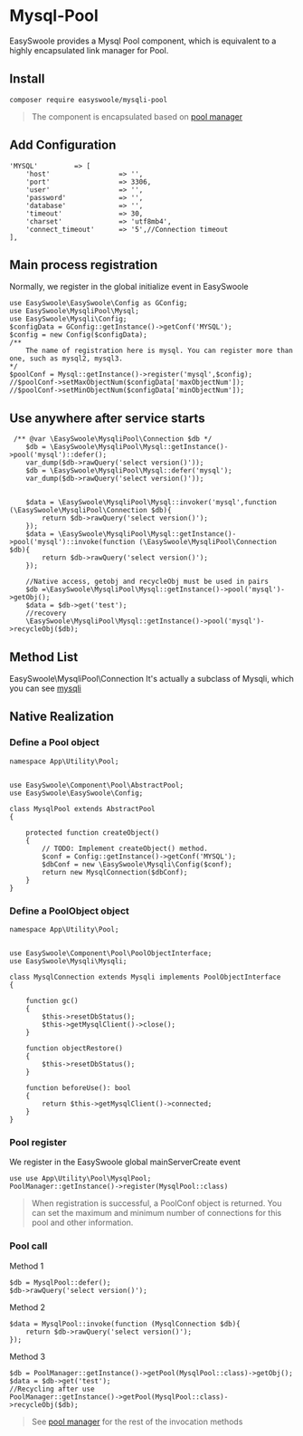 # Mysql-Pool
EasySwoole provides a Mysql Pool component, which is equivalent to a highly encapsulated link manager for Pool.
## Install
```
composer require easyswoole/mysqli-pool
```

> The component is encapsulated based on [pool manager](../Components/Component/pool.md)

## Add Configuration
```
'MYSQL'         => [
    'host'                 => '',
    'port'                 => 3306,
    'user'                 => '',
    'password'             => '',
    'database'             => '',
    'timeout'              => 30,
    'charset'              => 'utf8mb4',
    'connect_timeout'      => '5',//Connection timeout
],
```

## Main process registration
Normally, we register in the global initialize event in EasySwoole
```
use EasySwoole\EasySwoole\Config as GConfig;
use EasySwoole\MysqliPool\Mysql;
use EasySwoole\Mysqli\Config;
$configData = GConfig::getInstance()->getConf('MYSQL');
$config = new Config($configData);
/**
    The name of registration here is mysql. You can register more than one, such as mysql2, mysql3.
*/
$poolConf = Mysql::getInstance()->register('mysql',$config);
//$poolConf->setMaxObjectNum($configData['maxObjectNum']);
//$poolConf->setMinObjectNum($configData['minObjectNum']);
```

## Use anywhere after service starts
```
 /** @var \EasySwoole\MysqliPool\Connection $db */
    $db = \EasySwoole\MysqliPool\Mysql::getInstance()->pool('mysql')::defer();
    var_dump($db->rawQuery('select version()'));
    $db = \EasySwoole\MysqliPool\Mysql::defer('mysql');
    var_dump($db->rawQuery('select version()'));
    
    
    $data = \EasySwoole\MysqliPool\Mysql::invoker('mysql',function (\EasySwoole\MysqliPool\Connection $db){
        return $db->rawQuery('select version()');
    });
    $data = \EasySwoole\MysqliPool\Mysql::getInstance()->pool('mysql')::invoke(function (\EasySwoole\MysqliPool\Connection $db){
        return $db->rawQuery('select version()');
    });
    
    //Native access, getobj and recycleObj must be used in pairs
    $db =\EasySwoole\MysqliPool\Mysql::getInstance()->pool('mysql')->getObj();
    $data = $db->get('test');
    //recovery
    \EasySwoole\MysqliPool\Mysql::getInstance()->pool('mysql')->recycleObj($db);

```

## Method List

EasySwoole\MysqliPool\Connection It's actually a subclass of Mysqli, which you can see  [mysqli](Mysqli/install.md)


## Native Realization

### Define a Pool object

```
namespace App\Utility\Pool;


use EasySwoole\Component\Pool\AbstractPool;
use EasySwoole\EasySwoole\Config;

class MysqlPool extends AbstractPool
{

    protected function createObject()
    {
        // TODO: Implement createObject() method.
        $conf = Config::getInstance()->getConf('MYSQL');
        $dbConf = new \EasySwoole\Mysqli\Config($conf);
        return new MysqlConnection($dbConf);
    }
}
```


### Define a PoolObject object

```
namespace App\Utility\Pool;


use EasySwoole\Component\Pool\PoolObjectInterface;
use EasySwoole\Mysqli\Mysqli;

class MysqlConnection extends Mysqli implements PoolObjectInterface
{

    function gc()
    {
        $this->resetDbStatus();
        $this->getMysqlClient()->close();
    }

    function objectRestore()
    {
        $this->resetDbStatus();
    }

    function beforeUse(): bool
    {
        return $this->getMysqlClient()->connected;
    }
}
```

### Pool register

We register in the EasySwoole global mainServerCreate event
```
use use App\Utility\Pool\MysqlPool;
PoolManager::getInstance()->register(MysqlPool::class)
```

> When registration is successful, a PoolConf object is returned. You can set the maximum and minimum number of connections for this pool and other information.

### Pool call
Method 1
```
$db = MysqlPool::defer();
$db->rawQuery('select version()');
```
Method 2

```
$data = MysqlPool::invoke(function (MysqlConnection $db){
    return $db->rawQuery('select version()');
});
```
Method 3
```
$db = PoolManager::getInstance()->getPool(MysqlPool::class)->getObj();
$data = $db->get('test');
//Recycling after use
PoolManager::getInstance()->getPool(MysqlPool::class)->recycleObj($db);
```

> See [pool manager](../Components/Component/pool.md) for the rest of the invocation methods